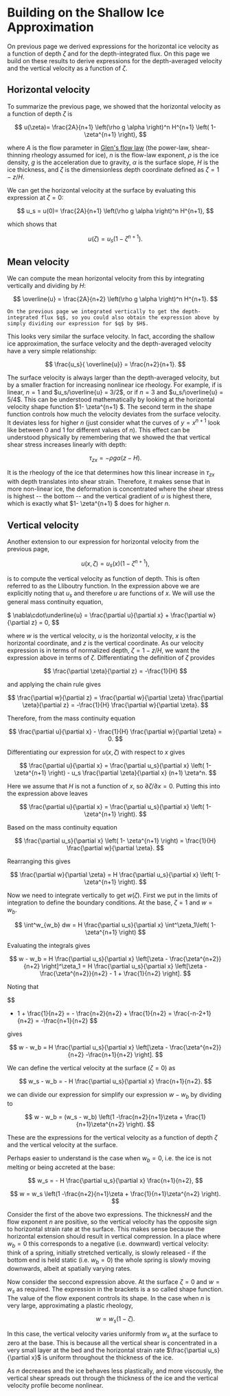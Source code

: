 # Building on the Shallow Ice Approximation

On previous page we derived expressions for the horizontal ice velocity as a function of depth $\zeta$ and for the depth-integrated flux. On this page we build on these results to derive expressions for the depth-averaged velocity and the vertical velocity as a function of $\zeta$.

## Horizontal velocity
To summarize the previous page, we showed that the horizontal velocity as a function of depth $\zeta$ is 

$$
u(\zeta)=  \frac{2A}{n+1} \left(\rho g \alpha \right)^n  H^{n+1} \left( 1- \zeta^{n+1} \right),
$$

where $A$ is the flow parameter in [Glen's flow law](ice-rheology) (the power-law, shear-thinning rheology assumed for ice), $n$ is the flow-law exponent, $\rho$ is the ice density, $g$ is the acceleration due to gravity, $\alpha$ is the surface slope, $H$ is the ice thickness, and $\zeta$ is the dimensionless depth coordinate defined as $\zeta = 1-z/H$.

We can get the horizontal velocity at the surface by evaluating this expression at $\zeta = 0$:

$$
u_s = u(0)=  \frac{2A}{n+1} \left(\rho g \alpha \right)^n  H^{n+1},
$$

which shows that

$$
u(\zeta) = u_s \left( 1- \zeta^{n+1} \right).
$$

## Mean velocity
We can compute the mean horizontal velocity from this by integrating vertically and dividing by $H$:

$$
\overline{u} = \frac{2A}{n+2} \left(\rho g \alpha \right)^n  H^{n+1}. 
$$

```{note}
On the previous page we integrated vertically to get the depth-integrated flux $q$, so you could also obtain the expression above by simply dividing our expression for $q$ by $H$.
```

This looks very similar the surface velocity. In fact, according the shallow ice approximation, the surface velocity and the depth-averaged velocity have a very simple relationship:

$$
\frac{u_s}{ \overline{u}} = \frac{n+2}{n+1}.
$$

The surface velocity is always larger than the depth-averaged velocity, but by a smaller fraction for increasing nonlinear ice rheology. For example, if is linear, $n=1$ and $u_s/\overline{u} = 3/2$, or if $n=3$ and $u_s/\overline{u} = 5/4$. This can be understood mathematically by looking at the horizontal velocity shape function $1- \zeta^{n+1} $. The second term in the shape function controls how much the velocity deviates from the surface velocity. It deviates less for higher $n$ (just consider what the curves of $y=x^{n+1}$ look like between 0 and 1 for different values of $n$). This effect can be understood physically by remembering that we showed the that vertical shear stress increases linearly with depth:

$$
\tau_{zx} = -\rho g \alpha  (z-H).
$$

It is the rheology of the ice that determines how this linear increase in $\tau_{zx}$ with depth translates into shear strain. Therefore, it makes sense that in more non-linear ice, the deformation is concentrated where the shear stress is highest -- the bottom -- and the vertical gradient of $u$ is highest there, which is exactly what $1- \zeta^{n+1} $
does for higher $n$. 


## Vertical velocity
Another extension to our expression for horizontal velocity from the previous page,

$$
u(x, \zeta)=  u_s(x) \left( 1- \zeta^{n+1} \right),
$$

is to compute the vertical velocity as function of depth. This is often referred to as the Lliboutry function. In the expression above we are explicitly noting that $u_s$ and therefore $u$ are functions of $x$. We will use the general mass continuity equation, 

$
\nabla\cdot\underline{u} =   \frac{\partial u}{\partial x} + \frac{\partial w}{\partial z} = 0,
$$

where $w$ is the vertical velocity, $u$ is the horizontal velocity, $x$ is the horizontal coordinate, and $z$ is the vertical coordinate. As our velocity expression is in terms of normalized depth, $\zeta = 1-z/H$, we want the expression above in terms of $\zeta$. Differentiating the definition of $\zeta$ provides

$$ 
\frac{\partial \zeta}{\partial z} = -\frac{1}{H} 
$$

and applying the chain rule gives

$$
\frac{\partial w}{\partial z} = \frac{\partial w}{\partial \zeta} \frac{\partial \zeta}{\partial z} = -\frac{1}{H} \frac{\partial w}{\partial \zeta}.
$$

Therefore, from the mass continuity equation

$$ 
\frac{\partial u}{\partial x} - \frac{1}{H} \frac{\partial w}{\partial \zeta} = 0.
$$
 
Differentiating our expression for $u(x, \zeta)$ with respect to $x$ gives 

$$
\frac{\partial u}{\partial x} =  \frac{\partial u_s}{\partial x} \left( 1- \zeta^{n+1} \right) - u_s \frac{\partial \zeta}{\partial x} (n+1) \zeta^n.
$$

Here we assume that $H$ is not a function of $x$, so $\partial \zeta/\partial x = 0$. Putting this into the expression above leaves

$$
\frac{\partial u}{\partial x} =  \frac{\partial u_s}{\partial x} \left( 1- \zeta^{n+1} \right). 
$$

Based on the mass continuity equation

$$
\frac{\partial u_s}{\partial x} \left( 1- \zeta^{n+1} \right) = \frac{1}{H} \frac{\partial w}{\partial \zeta}.
$$

Rearranging this gives

$$
\frac{\partial w}{\partial \zeta} = H \frac{\partial u_s}{\partial x} \left( 1- \zeta^{n+1} \right).
$$

Now we need to integrate vertically to get $w(\zeta)$. First we put in the limits of integration to define the boundary conditions. At the base, $\zeta = 1$ and $w=w_b$. 

$$
\int^w_{w_b} dw = H \frac{\partial u_s}{\partial x} \int^\zeta_1\left( 1- \zeta^{n+1} \right)
$$

Evaluating the integrals gives

$$
w - w_b = H \frac{\partial u_s}{\partial x} \left[\zeta - \frac{\zeta^{n+2}}{n+2} \right]^\zeta_1 = H \frac{\partial u_s}{\partial x} \left[\zeta - \frac{\zeta^{n+2}}{n+2} - 1 + \frac{1}{n+2} \right].
$$

Noting that 

$$
- 1 + \frac{1}{n+2} = - \frac{n+2}{n+2} + \frac{1}{n+2}  = \frac{-n-2+1}{n+2} = -\frac{n+1}{n+2} 
$$

gives

$$
w - w_b = H \frac{\partial u_s}{\partial x} \left[\zeta - \frac{\zeta^{n+2}}{n+2} -\frac{n+1}{n+2}  \right].
$$

We can define the vertical velocity at the surface ($\zeta=0$) as 

$$
w_s - w_b = - H \frac{\partial u_s}{\partial x} \frac{n+1}{n+2}.
$$

we can divide our expression for simplify our expression $w - w_b$ by dividing to 

$$
w - w_b = (w_s - w_b) \left(1 -\frac{n+2}{n+1}\zeta  + \frac{1}{n+1}\zeta^{n+2} \right).
$$

These are the expressions for the vertical velocity as a function of depth $\zeta$ and the vertical velocity at the surface. 

Perhaps easier to understand is the case when $w_b = 0$, i.e. the ice is not melting or being accreted at the base:

$$
w_s = - H \frac{\partial u_s}{\partial x} \frac{n+1}{n+2},
$$


$$
w = w_s \left(1 -\frac{n+2}{n+1}\zeta  + \frac{1}{n+1}\zeta^{n+2} \right).
$$

Consider the first of the above two expressions. The thickness$H$ and the flow exponent $n$ are positive, so the vertical velocity has the opposite sign to horizontal strain rate at the surface. This makes sense because the horizontal extension should result in vertical compression. In a place where $w_b=0$ this corresponds to a negative (i.e. downward) vertical velocity: think of a spring, initially stretched vertically, is slowly released - if the bottom end is held static (i.e. $w_b=0$) the whole spring is slowly moving downwards, albeit at spatially varying rates. 

Now consider the seccond expression above. At the surface $\zeta=0$ and $w=w_s$ as required. The expression in the brackets is a so called shape function. The value of the flow exponent controls its shape. In the case when $n$ is very large, approximating a plastic rheology,

$$
w = w_s \left(1 -\zeta  \right).
$$

In this case, the vertical velocity varies uniformly from $w_s$ at the surface to zero at the base. This is because all the vertical shear is concentrated in a very small layer at the bed and the horizontal strain rate $\frac{\partial u_s}{\partial x}$ is uniform throughout the thickness of the ice. 

As $n$ decreases and the ice behaves less plastically, and more viscously, the vertical shear spreads out through the thickness of the ice and the vertical velocity profile become nonlinear. 

